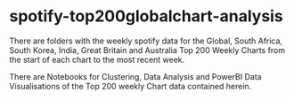 # spotify-top200globalchart-analysis

There are folders with the weekly spotify data for the Global, South Africa, South Korea, India, Great Britain and Australia Top 200 Weekly Charts from the start of each chart to the most recent week. 

There are Notebooks for Clustering, Data Analysis and PowerBI Data Visualisations of the Top 200 weekly Chart data contained herein. 
